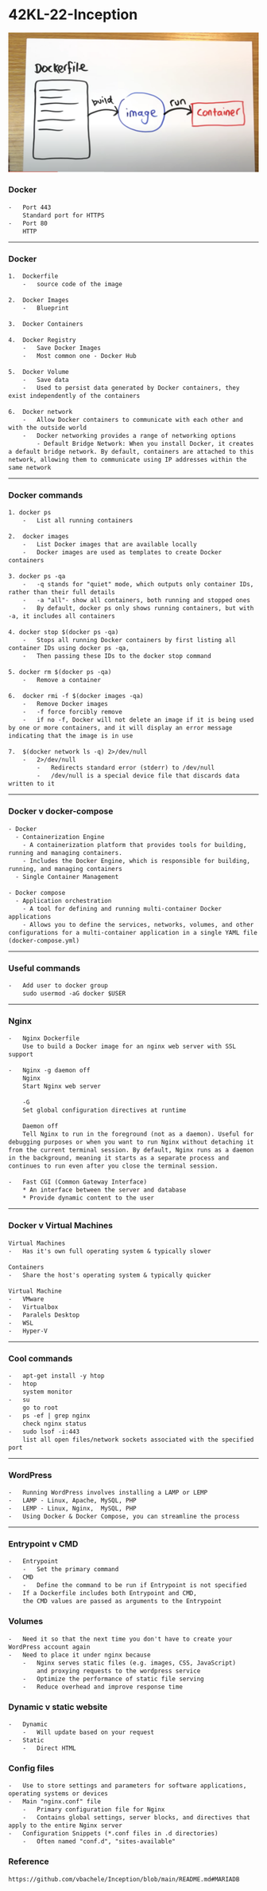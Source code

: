 
# 42KL-22-Inception

![Alt text](image.png)

### Docker
    -   Port 443
        Standard port for HTTPS
    -   Port 80
        HTTP
---
### Docker 

    1.  Dockerfile
        -   source code of the image

    2.  Docker Images
        -   Blueprint
  
    3.  Docker Containers
   
    4.  Docker Registry
        -   Save Docker Images
        -   Most common one - Docker Hub
   
    5.  Docker Volume
        -   Save data
        -   Used to persist data generated by Docker containers, they exist independently of the containers

    6.  Docker network
        -   Allow Docker containers to communicate with each other and with the outside world
        -   Docker networking provides a range of networking options
            - Default Bridge Network: When you install Docker, it creates a default bridge network. By default, containers are attached to this network, allowing them to communicate using IP addresses within the same network
____

### Docker commands
    1. docker ps
        -   List all running containers

    2.  docker images
        -   List Docker images that are available locally
        -   Docker images are used as templates to create Docker containers
  
    3. docker ps -qa
        -   -q stands for "quiet" mode, which outputs only container IDs, rather than their full details
        -   -a "all"- show all containers, both running and stopped ones
        -   By default, docker ps only shows running containers, but with -a, it includes all containers
  
    4. docker stop $(docker ps -qa)
        -   Stops all running Docker containers by first listing all container IDs using docker ps -qa,
        -   Then passing these IDs to the docker stop command
    
    5. docker rm $(docker ps -qa)
        -   Remove a container
    
    6.  docker rmi -f $(docker images -qa)
        -   Remove Docker images
        -   -f force forcibly remove
        -   if no -f, Docker will not delete an image if it is being used by one or more containers, and it will display an error message indicating that the image is in use
  
    7.  $(docker network ls -q) 2>/dev/null
        -   2>/dev/null
            -   Redirects standard error (stderr) to /dev/null
            -   /dev/null is a special device file that discards data written to it

___

### Docker v docker-compose
    - Docker
      - Containerization Engine
        - A containerization platform that provides tools for building, running and managing containers. 
        - Includes the Docker Engine, which is responsible for building, running, and managing containers
      - Single Container Management

    - Docker compose
      - Application orchestration
        - A tool for defining and running multi-container Docker applications
        - Allows you to define the services, networks, volumes, and other configurations for a multi-container application in a single YAML file (docker-compose.yml)
___

### Useful commands

    -   Add user to docker group
        sudo usermod -aG docker $USER

___

### Nginx

    -   Nginx Dockerfile
        Use to build a Docker image for an nginx web server with SSL support

    -   Nginx -g daemon off
        Nginx
        Start Nginx web server

        -G
        Set global configuration directives at runtime
        
        Daemon off
        Tell Nginx to run in the foreground (not as a daemon). Useful for debugging purposes or when you want to run Nginx without detaching it from the current terminal session. By default, Nginx runs as a daemon in the background, meaning it starts as a separate process and continues to run even after you close the terminal session.

    -   Fast CGI (Common Gateway Interface)
        * An interface between the server and database
        * Provide dynamic content to the user

___

### Docker v Virtual Machines

    Virtual Machines
    -   Has it's own full operating system & typically slower

    Containers
    -   Share the host's operating system & typically quicker

    Virtual Machine
    -   VMware
    -   Virtualbox
    -   Paralels Desktop
    -   WSL
    -   Hyper-V

___

### Cool commands

    -   apt-get install -y htop
    -   htop
        system monitor
    -   su 
        go to root
    -   ps -ef | grep nginx 
        check nginx status
    -   sudo lsof -i:443
        list all open files/network sockets associated with the specified port
  
____

### WordPress

    -   Running WordPress involves installing a LAMP or LEMP
    -   LAMP - Linux, Apache, MySQL, PHP
    -   LEMP - Linux, Nginx,  MySQL, PHP 
    -   Using Docker & Docker Compose, you can streamline the process

___

### Entrypoint v CMD

    -   Entrypoint
        -   Set the primary command
    -   CMD
        -   Define the command to be run if Entrypoint is not specified
    -   If a Dockerfile includes both Entrypoint and CMD, 
        the CMD values are passed as arguments to the Entrypoint

### Volumes
    -   Need it so that the next time you don't have to create your WordPress account again
    -   Need to place it under nginx because
        -   Nginx serves static files (e.g. images, CSS, JavaScript)
            and proxying requests to the wordpress service
        -   Optimize the performance of static file serving
        -   Reduce overhead and improve response time 

### Dynamic v static website
    -   Dynamic 
        -   Will update based on your request
    -   Static
        -   Direct HTML

### Config files
    -   Use to store settings and parameters for software applications, operating systems or devices
    -   Main "nginx.conf" file
        -   Primary configuration file for Nginx
        -   Contains global settings, server blocks, and directives that apply to the entire Nginx server
    -   Configuration Snippets (*.conf files in .d directories)
        -   Often named "conf.d", "sites-available"

### Reference
    https://github.com/vbachele/Inception/blob/main/README.md#MARIADB
